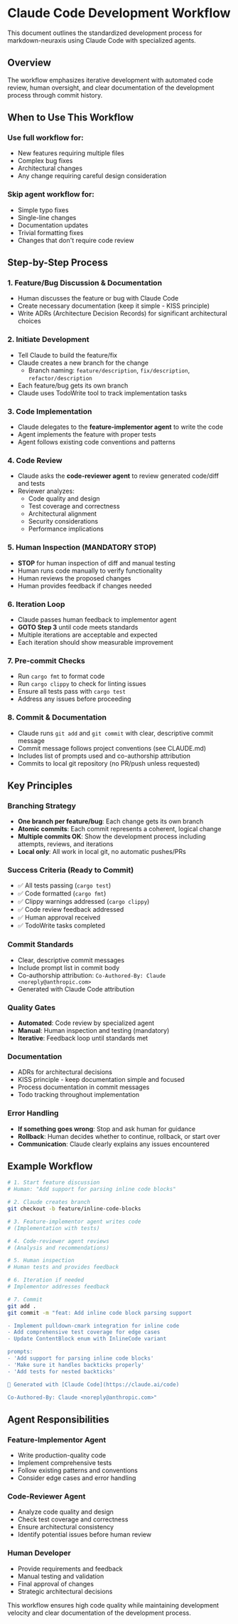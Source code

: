 # Claude Code Development Workflow

This document outlines the standardized development process for markdown-neuraxis using Claude Code with specialized agents.

## Overview

The workflow emphasizes iterative development with automated code review, human oversight, and clear documentation of the development process through commit history.

## When to Use This Workflow

### Use full workflow for:
- New features requiring multiple files
- Complex bug fixes
- Architectural changes
- Any change requiring careful design consideration

### Skip agent workflow for:
- Simple typo fixes
- Single-line changes
- Documentation updates
- Trivial formatting fixes
- Changes that don't require code review

## Step-by-Step Process

### 1. Feature/Bug Discussion & Documentation
- Human discusses the feature or bug with Claude Code
- Create necessary documentation (keep it simple - KISS principle)
- Write ADRs (Architecture Decision Records) for significant architectural choices

### 2. Initiate Development
- Tell Claude to build the feature/fix
- Claude creates a new branch for the change
  - Branch naming: `feature/description`, `fix/description`, `refactor/description`
- Each feature/bug gets its own branch
- Claude uses TodoWrite tool to track implementation tasks

### 3. Code Implementation
- Claude delegates to the **feature-implementor agent** to write the code
- Agent implements the feature with proper tests
- Agent follows existing code conventions and patterns

### 4. Code Review
- Claude asks the **code-reviewer agent** to review generated code/diff and tests
- Reviewer analyzes:
  - Code quality and design
  - Test coverage and correctness
  - Architectural alignment
  - Security considerations
  - Performance implications

### 5. Human Inspection (MANDATORY STOP)
- **STOP** for human inspection of diff and manual testing
- Human runs code manually to verify functionality
- Human reviews the proposed changes
- Human provides feedback if changes needed

### 6. Iteration Loop
- Claude passes human feedback to implementor agent
- **GOTO Step 3** until code meets standards
- Multiple iterations are acceptable and expected
- Each iteration should show measurable improvement

### 7. Pre-commit Checks
- Run `cargo fmt` to format code
- Run `cargo clippy` to check for linting issues
- Ensure all tests pass with `cargo test`
- Address any issues before proceeding

### 8. Commit & Documentation
- Claude runs `git add` and `git commit` with clear, descriptive commit message
- Commit message follows project conventions (see CLAUDE.md)
- Includes list of prompts used and co-authorship attribution
- Commits to local git repository (no PR/push unless requested)

## Key Principles

### Branching Strategy
- **One branch per feature/bug**: Each change gets its own branch
- **Atomic commits**: Each commit represents a coherent, logical change
- **Multiple commits OK**: Show the development process including attempts, reviews, and iterations
- **Local only**: All work in local git, no automatic pushes/PRs

### Success Criteria (Ready to Commit)
- ✅ All tests passing (`cargo test`)
- ✅ Code formatted (`cargo fmt`)
- ✅ Clippy warnings addressed (`cargo clippy`)
- ✅ Code review feedback addressed
- ✅ Human approval received
- ✅ TodoWrite tasks completed

### Commit Standards
- Clear, descriptive commit messages
- Include prompt list in commit body
- Co-authorship attribution: `Co-Authored-By: Claude <noreply@anthropic.com>`
- Generated with Claude Code attribution

### Quality Gates
- **Automated**: Code review by specialized agent
- **Manual**: Human inspection and testing (mandatory)
- **Iterative**: Feedback loop until standards met

### Documentation
- ADRs for architectural decisions
- KISS principle - keep documentation simple and focused
- Process documentation in commit messages
- Todo tracking throughout implementation

### Error Handling
- **If something goes wrong**: Stop and ask human for guidance
- **Rollback**: Human decides whether to continue, rollback, or start over
- **Communication**: Claude clearly explains any issues encountered

## Example Workflow

```bash
# 1. Start feature discussion
# Human: "Add support for parsing inline code blocks"

# 2. Claude creates branch
git checkout -b feature/inline-code-blocks

# 3. Feature-implementor agent writes code
# (Implementation with tests)

# 4. Code-reviewer agent reviews
# (Analysis and recommendations)

# 5. Human inspection
# Human tests and provides feedback

# 6. Iteration if needed
# Implementor addresses feedback

# 7. Commit
git add .
git commit -m "feat: Add inline code block parsing support

- Implement pulldown-cmark integration for inline code
- Add comprehensive test coverage for edge cases
- Update ContentBlock enum with InlineCode variant

prompts:
- 'Add support for parsing inline code blocks'
- 'Make sure it handles backticks properly'
- 'Add tests for nested backticks'

🤖 Generated with [Claude Code](https://claude.ai/code)

Co-Authored-By: Claude <noreply@anthropic.com>"
```

## Agent Responsibilities

### Feature-Implementor Agent
- Write production-quality code
- Implement comprehensive tests
- Follow existing patterns and conventions
- Consider edge cases and error handling

### Code-Reviewer Agent
- Analyze code quality and design
- Check test coverage and correctness
- Ensure architectural consistency
- Identify potential issues before human review

### Human Developer
- Provide requirements and feedback
- Manual testing and validation
- Final approval of changes
- Strategic architectural decisions

This workflow ensures high code quality while maintaining development velocity and clear documentation of the development process.
